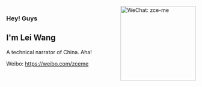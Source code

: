 <img src="https://img.zce.me/qrcode/wechat.jpg" alt="WeChat: zce-me" align="right" height="200">

### Hey! Guys

## I'm Lei Wang

A technical narrator of China. Aha!

Weibo: https://weibo.com/zceme
